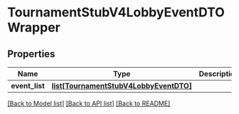 # TournamentStubV4LobbyEventDTOWrapper

## Properties
Name | Type | Description | Notes
------------ | ------------- | ------------- | -------------
**event_list** | [**list[TournamentStubV4LobbyEventDTO]**](TournamentStubV4LobbyEventDTO.md) |  | [optional] 

[[Back to Model list]](../README.md#documentation-for-models) [[Back to API list]](../README.md#documentation-for-api-endpoints) [[Back to README]](../README.md)


